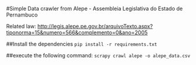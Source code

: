 #Simple Data crawler from Alepe - Assembleia Legislativa do Estado de Pernambuco

Related law:
http://legis.alepe.pe.gov.br/arquivoTexto.aspx?tiponorma=15&numero=566&complemento=0&ano=2005

##Install the dependencies
`pip install -r requirements.txt`

##execute the following command:
`scrapy crawl alepe -o alepe_data.csv`
